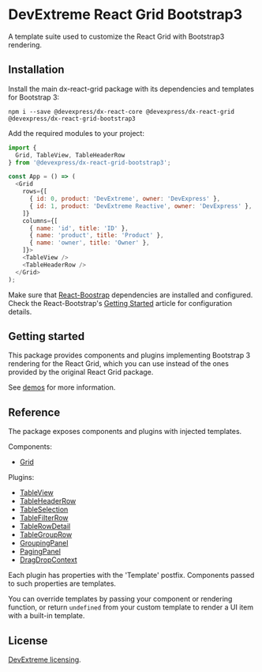 # DevExtreme React Grid Bootstrap3

A template suite used to customize the React Grid with Bootstrap3 rendering.

## Installation

Install the main dx-react-grid package with its dependencies and templates for Bootstrap 3:

```
npm i --save @devexpress/dx-react-core @devexpress/dx-react-grid @devexpress/dx-react-grid-bootstrap3
```

Add the required modules to your project:

```js
import {
  Grid, TableView, TableHeaderRow
} from '@devexpress/dx-react-grid-bootstrap3';

const App = () => (
  <Grid
    rows={[
      { id: 0, product: 'DevExtreme', owner: 'DevExpress' },
      { id: 1, product: 'DevExtreme Reactive', owner: 'DevExpress' },
    ]}
    columns={[
      { name: 'id', title: 'ID' },
      { name: 'product', title: 'Product' },
      { name: 'owner', title: 'Owner' },
    ]}>
    <TableView />
    <TableHeaderRow />
  </Grid>
);
```

Make sure that [React-Boostrap](https://react-bootstrap.github.io) dependencies are installed and configured. Check the React-Bootstrap's [Getting Started](https://react-bootstrap.github.io/getting-started.html) article for configuration details. 

## Getting started

This package provides components and plugins implementing Bootstrap 3 rendering for the React Grid, which you can use instead of the ones provided by the original React Grid package.

See [demos](https://devexpress.github.io/devextreme-reactive/react/grid/demos/) for more information.

## Reference

The package exposes components and plugins with injected templates.

Components:

- [Grid](https://devexpress.github.io/devextreme-reactive/react/grid/docs/reference/grid/)

Plugins:

- [TableView](https://devexpress.github.io/devextreme-reactive/react/grid/docs/reference/table-view/)
- [TableHeaderRow](https://devexpress.github.io/devextreme-reactive/react/grid/docs/reference/table-header-row/)
- [TableSelection](https://devexpress.github.io/devextreme-reactive/react/grid/docs/reference/table-selection/)
- [TableFilterRow](https://devexpress.github.io/devextreme-reactive/react/grid/docs/reference/table-filter-row/)
- [TableRowDetail](https://devexpress.github.io/devextreme-reactive/react/grid/docs/reference/table-row-detail/)
- [TableGroupRow](https://devexpress.github.io/devextreme-reactive/react/grid/docs/reference/table-group-row/)
- [GroupingPanel](https://devexpress.github.io/devextreme-reactive/react/grid/docs/reference/grouping-panel/)
- [PagingPanel](https://devexpress.github.io/devextreme-reactive/react/grid/docs/reference/paging-panel/)
- [DragDropContext](https://devexpress.github.io/devextreme-reactive/react/grid/docs/reference/drag-drop-context/)

Each plugin has properties with the 'Template' postfix. Components passed to such properties are templates.

You can override templates by passing your component or rendering function, or return `undefined` from your custom template to render a UI item with a built-in template.

## License

[DevExtreme licensing](https://js.devexpress.com/licensing/).
